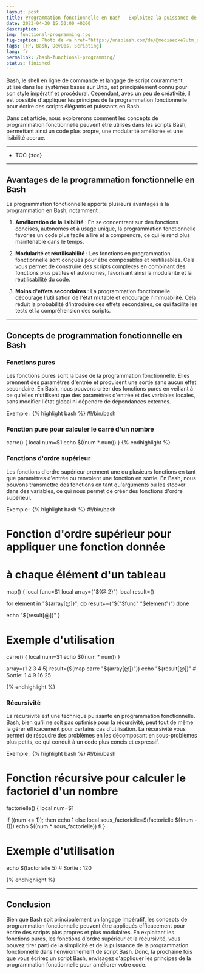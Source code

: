 ```yaml
---
layout: post
title: Programmation fonctionnelle en Bash - Exploitez la puissance de la simplicité
date: 2023-04-30 15:50:00 +0200
description: 
img: functional-programming.jpg
fig-caption: Photo de <a href="https://unsplash.com/de/@mediaecke?utm_source=unsplash&utm_medium=referral&utm_content=creditCopyText">MediaEcke</a> sur <a href="https://unsplash.com/fr/photos/QGdmkyLK7jo?utm_source=unsplash&utm_medium=referral&utm_content=creditCopyText">Unsplash</a>
tags: [FP, Bash, DevOps, Scripting]
lang: fr
permalink: /bash-functional-programming/
status: finished
---
```


Bash, le shell en ligne de commande et langage de script couramment utilisé dans les systèmes basés sur Unix, est 
principalement connu pour son style impératif et procédural. Cependant, avec un peu de créativité, il est possible 
d'appliquer les principes de la programmation fonctionnelle pour écrire des scripts élégants et puissants en Bash.

Dans cet article, nous explorerons comment les concepts de programmation fonctionnelle peuvent être utilisés 
dans les scripts Bash, permettant ainsi un code plus propre, une modularité améliorée et une lisibilité accrue.

<hr class="hr-text" data-content="Plan">

* TOC
{:toc}

<hr class="hr-text" data-content="Bénéfices">

## Avantages de la programmation fonctionnelle en Bash
La programmation fonctionnelle apporte plusieurs avantages à la programmation en Bash, notamment :

1. **Amélioration de la lisibilité** : En se concentrant sur des fonctions concises, autonomes et à usage unique, la 
programmation fonctionnelle favorise un code plus facile à lire et à comprendre, ce qui le rend plus maintenable 
dans le temps.

2. **Modularité et réutilisabilité** : Les fonctions en programmation fonctionnelle sont conçues pour être composables et 
réutilisables. Cela vous permet de construire des scripts complexes en combinant des fonctions plus petites et 
autonomes, favorisant ainsi la modularité et la réutilisabilité du code.

3. **Moins d'effets secondaires** : La programmation fonctionnelle décourage l'utilisation de l'état mutable et encourage 
l'immuabilité. Cela réduit la probabilité d'introduire des effets secondaires, ce qui facilite les tests et la 
compréhension des scripts.

<hr class="hr-text" data-content="Concepts">

## Concepts de programmation fonctionnelle en Bash

### Fonctions pures
   Les fonctions pures sont la base de la programmation fonctionnelle. Elles prennent des paramètres d'entrée et 
   produisent une sortie sans aucun effet secondaire. En Bash, nous pouvons créer des fonctions pures en veillant à ce 
   qu'elles n'utilisent que des paramètres d'entrée et des variables locales, sans modifier l'état global ni dépendre 
   de dépendances externes.

Exemple :
{% highlight bash %}
#!/bin/bash

### Fonction pure pour calculer le carré d'un nombre
carre() {
  local num=$1
  echo $((num * num))
}
{% endhighlight %}

### Fonctions d'ordre supérieur
   Les fonctions d'ordre supérieur prennent une ou plusieurs fonctions en tant que paramètres d'entrée ou renvoient une 
   fonction en sortie. En Bash, nous pouvons transmettre des fonctions en tant qu'arguments ou les stocker dans des 
   variables, ce qui nous permet de créer des fonctions d'ordre supérieur.

Exemple :
{% highlight bash %}
#!/bin/bash

# Fonction d'ordre supérieur pour appliquer une fonction donnée 
# à chaque élément d'un tableau

map() {
  local func=$1
  local array=("${@:2}")
  local result=()
  
  for element in "${array[@]}"; do
    result+=("$("$func" "$element")")
  done
  
  echo "${result[@]}"
}

# Exemple d'utilisation
carre() {
  local num=$1
  echo $((num * num))
}

array=(1 2 3 4 5)
result=($(map carre "${array[@]}"))
echo "${result[@]}"  # Sortie: 1 4 9 16 25

{% endhighlight %}


### Récursivité

   La récursivité est une technique puissante en programmation fonctionnelle. Bash, bien qu'il ne soit pas optimisé 
   pour la récursivité, peut tout de même la gérer efficacement pour certains cas d'utilisation. La récursivité vous 
   permet de résoudre des problèmes en les décomposant en sous-problèmes plus petits, ce qui conduit à un code plus 
   concis et expressif.

Exemple :
{% highlight bash %}
#!/bin/bash

# Fonction récursive pour calculer le factoriel d'un nombre
factorielle() {
  local num=$1
    
  if ((num <= 1)); then
    echo 1
  else
    local sous_factorielle=$(factorielle $((num - 1)))
    echo $((num * sous_factorielle))
  fi
}

# Exemple d'utilisation
echo $(factorielle 5) # Sortie : 120

{% endhighlight %}

<hr class="hr-text" data-content="Conclusion">

## Conclusion
Bien que Bash soit principalement un langage impératif, les concepts de programmation fonctionnelle peuvent être 
appliqués efficacement pour écrire des scripts plus propres et plus modulaires. En exploitant les fonctions pures, les 
fonctions d'ordre supérieur et la récursivité, vous pouvez tirer parti de la simplicité et de la puissance de la 
programmation fonctionnelle dans l'environnement de script Bash. Donc, la prochaine fois que vous écrirez un script 
Bash, envisagez d'appliquer les principes de la programmation fonctionnelle pour améliorer votre code.
